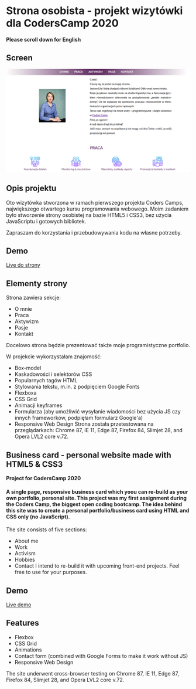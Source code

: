 # Strona osobista - projekt wizytówki dla CodersCamp 2020
**Please scroll down for English** 

## Screen

![Screen strony](images/screen_readme.png)

## Opis projektu
Oto wizytówka stworzona w ramach pierwszego projektu Coders Camps, największego otwartego kursu programowania webowego. Moim zadaniem było stworzenie strony osobistej na bazie HTML5 i CSS3, bez użycia JavaScriptu i gotowych bibliotek. 

Zapraszam do korzystania i przebudowywania kodu na własne potrzeby. 

## Demo
[Live do strony](https://lilareliga.github.io/CodersCamp2020.Project.HTML-CSS.BusinessCard/#kontakt)

## Elementy strony
Strona zawiera sekcje:
- O mnie
- Praca
- Aktywizm
- Pasje
- Kontakt

Docelowo strona będzie prezentować także moje programistyczne portfolio. 

W projekcie wykorzystałam znajomość:
- Box-model
- Kaskadowości i selektorów CSS
- Popularnych tagów HTML
- Stylowania tekstu, m.in. z podpięciem Google Fonts
- Flexboxa 
- CSS Grid
- Animacji keyframes
- Formularza (aby umożliwić wysyłanie wiadomości bez użycia JS czy innych frameworków, podpięłam formularz Google'a)
- Responsive Web Design 
Strona została przetestowana na przeglądarkach: Chrome 87, IE 11, Edge 87, Firefox 84, Slimjet 28, and Opera LVL2 core v.72. 

## Business card - personal website made with HTML5 & CSS3
**Project for CodersCamp 2020** 
#### A single page, responsive business card which yoou can re-build as your own portfolio, personal site. This project was my first assignment during the Coders Camp, the biggest open coding bootcamp. The idea behind this site was to create a personal portfolio/business card using HTML and CSS only (no JavaScript).
The site consists of five sections:
- About me
- Work
- Activism
- Hobbies
- Contact
I intend to re-build it with upcoming front-end projects. 
Feel free to use for your purposes. 

## Demo
[Live demo](https://lilareliga.github.io/CodersCamp2020.Project.HTML-CSS.BusinessCard/#kontakt)

## Features
- Flexbox 
- CSS Grid
- Animations
- Contact form (combined with Google Forms to make it work without JS)
- Responsive Web Design 


The site underwent cross-browser testing on Chrome 87, IE 11, Edge 87, Firefox 84, Slimjet 28, and Opera LVL2 core v.72.



